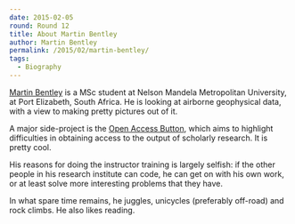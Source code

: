```yaml
---
date: 2015-02-05
round: Round 12
title: About Martin Bentley
author: Martin Bentley
permalink: /2015/02/martin-bentley/
tags:
  - Biography
---
```

[Martin Bentley](http://blog.martinb.za.net) is a MSc student at
Nelson Mandela Metropolitan University, at Port Elizabeth, South
Africa. He is looking at airborne geophysical data, with a view
to making pretty pictures out of it.

A major side-project is the [Open Access Button](https://openaccessbutton.org),
which aims to highlight difficulties
in obtaining access to the output of scholarly research. It is pretty
cool.

His reasons for doing the instructor training is largely selfish:
if the other people in his research institute can code, he can get on
with his own work, or at least solve more interesting problems that they
have.

In what spare time remains, he juggles, unicycles (preferably off-road)
and rock climbs. He also likes reading.

